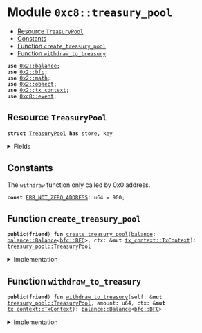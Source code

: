 
<a name="0xc8_treasury_pool"></a>

# Module `0xc8::treasury_pool`



-  [Resource `TreasuryPool`](#0xc8_treasury_pool_TreasuryPool)
-  [Constants](#@Constants_0)
-  [Function `create_treasury_pool`](#0xc8_treasury_pool_create_treasury_pool)
-  [Function `withdraw_to_treasury`](#0xc8_treasury_pool_withdraw_to_treasury)


<pre><code><b>use</b> <a href="../../../.././build/Sui/docs/balance.md#0x2_balance">0x2::balance</a>;
<b>use</b> <a href="../../../.././build/Sui/docs/bfc.md#0x2_bfc">0x2::bfc</a>;
<b>use</b> <a href="../../../.././build/Sui/docs/math.md#0x2_math">0x2::math</a>;
<b>use</b> <a href="../../../.././build/Sui/docs/object.md#0x2_object">0x2::object</a>;
<b>use</b> <a href="../../../.././build/Sui/docs/tx_context.md#0x2_tx_context">0x2::tx_context</a>;
<b>use</b> <a href="event.md#0xc8_event">0xc8::event</a>;
</code></pre>



<a name="0xc8_treasury_pool_TreasuryPool"></a>

## Resource `TreasuryPool`



<pre><code><b>struct</b> <a href="treasury_pool.md#0xc8_treasury_pool_TreasuryPool">TreasuryPool</a> <b>has</b> store, key
</code></pre>



<details>
<summary>Fields</summary>


<dl>
<dt>
<code>id: <a href="../../../.././build/Sui/docs/object.md#0x2_object_UID">object::UID</a></code>
</dt>
<dd>

</dd>
<dt>
<code><a href="../../../.././build/Sui/docs/balance.md#0x2_balance">balance</a>: <a href="../../../.././build/Sui/docs/balance.md#0x2_balance_Balance">balance::Balance</a>&lt;<a href="../../../.././build/Sui/docs/bfc.md#0x2_bfc_BFC">bfc::BFC</a>&gt;</code>
</dt>
<dd>

</dd>
</dl>


</details>

<a name="@Constants_0"></a>

## Constants


<a name="0xc8_treasury_pool_ERR_NOT_ZERO_ADDRESS"></a>

The <code>withdraw</code> function only called by 0x0 address.


<pre><code><b>const</b> <a href="treasury_pool.md#0xc8_treasury_pool_ERR_NOT_ZERO_ADDRESS">ERR_NOT_ZERO_ADDRESS</a>: u64 = 900;
</code></pre>



<a name="0xc8_treasury_pool_create_treasury_pool"></a>

## Function `create_treasury_pool`



<pre><code><b>public</b>(<b>friend</b>) <b>fun</b> <a href="treasury_pool.md#0xc8_treasury_pool_create_treasury_pool">create_treasury_pool</a>(<a href="../../../.././build/Sui/docs/balance.md#0x2_balance">balance</a>: <a href="../../../.././build/Sui/docs/balance.md#0x2_balance_Balance">balance::Balance</a>&lt;<a href="../../../.././build/Sui/docs/bfc.md#0x2_bfc_BFC">bfc::BFC</a>&gt;, ctx: &<b>mut</b> <a href="../../../.././build/Sui/docs/tx_context.md#0x2_tx_context_TxContext">tx_context::TxContext</a>): <a href="treasury_pool.md#0xc8_treasury_pool_TreasuryPool">treasury_pool::TreasuryPool</a>
</code></pre>



<details>
<summary>Implementation</summary>


<pre><code><b>public</b>(<b>friend</b>) <b>fun</b> <a href="treasury_pool.md#0xc8_treasury_pool_create_treasury_pool">create_treasury_pool</a>(
    <a href="../../../.././build/Sui/docs/balance.md#0x2_balance">balance</a>: Balance&lt;BFC&gt;,
    ctx: &<b>mut</b> TxContext
): <a href="treasury_pool.md#0xc8_treasury_pool_TreasuryPool">TreasuryPool</a>
{
    <b>let</b> <a href="treasury_pool.md#0xc8_treasury_pool">treasury_pool</a> = <a href="treasury_pool.md#0xc8_treasury_pool_TreasuryPool">TreasuryPool</a> {
        id: <a href="../../../.././build/Sui/docs/object.md#0x2_object_new">object::new</a>(ctx),
        <a href="../../../.././build/Sui/docs/balance.md#0x2_balance">balance</a>
    };
    <b>let</b> treasury_pool_id = <a href="../../../.././build/Sui/docs/object.md#0x2_object_id">object::id</a>(&<a href="treasury_pool.md#0xc8_treasury_pool">treasury_pool</a>);
    event::init_treasury_pool(treasury_pool_id);
    <a href="treasury_pool.md#0xc8_treasury_pool">treasury_pool</a>
}
</code></pre>



</details>

<a name="0xc8_treasury_pool_withdraw_to_treasury"></a>

## Function `withdraw_to_treasury`



<pre><code><b>public</b>(<b>friend</b>) <b>fun</b> <a href="treasury_pool.md#0xc8_treasury_pool_withdraw_to_treasury">withdraw_to_treasury</a>(self: &<b>mut</b> <a href="treasury_pool.md#0xc8_treasury_pool_TreasuryPool">treasury_pool::TreasuryPool</a>, amount: u64, ctx: &<b>mut</b> <a href="../../../.././build/Sui/docs/tx_context.md#0x2_tx_context_TxContext">tx_context::TxContext</a>): <a href="../../../.././build/Sui/docs/balance.md#0x2_balance_Balance">balance::Balance</a>&lt;<a href="../../../.././build/Sui/docs/bfc.md#0x2_bfc_BFC">bfc::BFC</a>&gt;
</code></pre>



<details>
<summary>Implementation</summary>


<pre><code><b>public</b>(<b>friend</b>) <b>fun</b> <a href="treasury_pool.md#0xc8_treasury_pool_withdraw_to_treasury">withdraw_to_treasury</a>(
    self: &<b>mut</b> <a href="treasury_pool.md#0xc8_treasury_pool_TreasuryPool">TreasuryPool</a>,
    amount: u64,
    ctx: &<b>mut</b> TxContext
): Balance&lt;BFC&gt;
{
    <b>assert</b>!(<a href="../../../.././build/Sui/docs/tx_context.md#0x2_tx_context_sender">tx_context::sender</a>(ctx) == @0x0, <a href="treasury_pool.md#0xc8_treasury_pool_ERR_NOT_ZERO_ADDRESS">ERR_NOT_ZERO_ADDRESS</a>);
    // Take the minimum of the amount and the remaining <a href="../../../.././build/Sui/docs/balance.md#0x2_balance">balance</a> in
    // order <b>to</b> ensure we don't overdraft the remaining <a href="../../../.././build/Sui/docs/balance.md#0x2_balance">balance</a>
    <b>let</b> to_withdraw = <a href="../../../.././build/Sui/docs/math.md#0x2_math_min">math::min</a>(amount, <a href="../../../.././build/Sui/docs/balance.md#0x2_balance_value">balance::value</a>(&self.<a href="../../../.././build/Sui/docs/balance.md#0x2_balance">balance</a>));
    <b>let</b> withdraw_balance = <a href="../../../.././build/Sui/docs/balance.md#0x2_balance_split">balance::split</a>(&<b>mut</b> self.<a href="../../../.././build/Sui/docs/balance.md#0x2_balance">balance</a>, to_withdraw);

    withdraw_balance
}
</code></pre>



</details>
